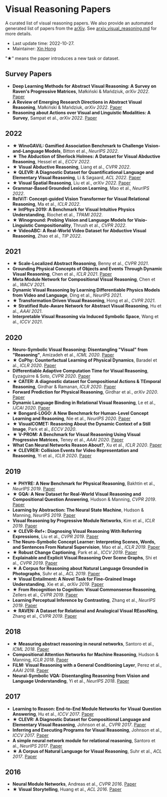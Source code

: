 # Visual Reasoning Papers

A curated list of visual reasoning papers. We also provide an automated generated list of papers from the [arXiv](https://arxiv.org/). See [arxiv_visual_reasoning.md](arxiv_visual_reasoning.md) for more details.

- Last update time: 2022-10-27.
- Maintainer: [Xin Hong](https://hongxin2019.github.io)

"★" means the paper introduces a new task or dataset.

## Survey Papers

- **Deep Learning Methods for Abstract Visual Reasoning: A Survey on Raven's Progressive Matrices**, Małkiński & Mańdziuk, *arXiv 2022*. [Paper](https://arxiv.org/abs/2201.12382)
- **A Review of Emerging Research Directions in Abstract Visual Reasoning**, Małkiński & Mańdziuk, *arXiv 2022*. [Paper](https://arxiv.org/abs/2202.10284)
- **Reasoning about Actions over Visual and Linguistic Modalities: A Survey**, Sampat et al., *arXiv 2022*. [Paper](https://arxiv.org/abs/2207.07568)


## 2022
- ★ **WinoGAViL: Gamified Association Benchmark to Challenge Vision-and-Language Models**, Bitton et al., *NeurIPS 2022*.
- ★ **The Abduction of Sherlock Holmes: A Dataset for Visual Abductive Reasoning**, Hessel et al., *ECCV 2022*.
- ★ **Visual Abductive Reasoning**, Liang et al., *CVPR 2022*.
- ★ **QLEVR: A Diagnostic Dataset for Quantificational Language and Elementary Visual Reasoning**, Li & Søgaard, *ACL 2022*. [Paper](https://aclanthology.org/2022.findings-naacl.73)
- ★ **Visual Spatial Reasoning**, Liu et al., *arXiv 2022*. [Paper](https://arxiv.org/abs/2205.00363)
- **Grammar-Based Grounded Lexicon Learning**, Mao et al., *NeurIPS 2022*.
- **RelViT: Concept-guided Vision Transformer for Visual Relational Reasoning**, Ma et al., *ICLR 2022*.
- ★ **IntPhys 2019: A Benchmark for Visual Intuitive Physics Understanding**, Riochet et al., *TPAMI 2022*.
- ★ **Winoground: Probing Vision and Language Models for Visio-Linguistic Compositionality**, Thrush et al., *CVPR 2022*.
- ★ **VideoABC: A Real-World Video Dataset for Abductive Visual Reasoning**, Zhao et al., *TIP 2022*.

## 2021
- ★ **Scale-Localized Abstract Reasoning**, Benny et al., *CVPR 2021*.
- **Grounding Physical Concepts of Objects and Events Through Dynamic
Visual Reasoning**, Chen et al., *ICLR 2021*. [Paper](https://openreview.net/forum?id=bhCDO\_cEGCz)
- **Meta Module Network for Compositional Visual Reasoning**, Chen et al., *WACV 2021*.
- **Dynamic Visual Reasoning by Learning Differentiable Physics Models from Video and Language**, Ding et al., *NeurIPS 2021*.
- ★ **Transformation Driven Visual Reasoning**, Hong et al., *CVPR 2021*.
- ★ **Stratified Rule-Aware Network for Abstract Visual Reasoning**, Hu et al., *AAAI 2021*.
- **Interpretable Visual Reasoning via Induced Symbolic Space**, Wang et al., *ICCV 2021*.

## 2020
- **Neuro-Symbolic Visual Reasoning: Disentangling "Visual" from "Reasoning"**, Amizadeh et al., *ICML 2020*. [Paper](http://proceedings.mlr.press/v119/amizadeh20a.html)
- ★ **CoPhy: Counterfactual Learning of Physical Dynamics**, Baradel et al., *ICLR 2020*. [Paper](https://openreview.net/forum?id=SkeyppEFvS)
- **Differentiable Adaptive Computation Time for Visual Reasoning**, Eyzaguirre & Soto, *CVPR 2020*. [Paper](https://doi.org/10.1109/CVPR42600.2020.01283)
- ★ **CATER: A diagnostic dataset for Compositional Actions \& TEmporal
Reasoning**, Girdhar & Ramanan, *ICLR 2020*. [Paper](https://openreview.net/forum?id=HJgzt2VKPB)
- **Forward Prediction for Physical Reasoning**, Girdhar et al., *arXiv 2020*. [Paper](https://arxiv.org/abs/2006.10734)
- **Dynamic Language Binding in Relational Visual Reasoning**, Le et al., *IJCAI 2020*. [Paper](https://doi.org/10.24963/ijcai.2020/114)
- ★ **Bongard-LOGO: A New Benchmark for Human-Level Concept Learning and
Reasoning**, Nie et al., *NeurIPS 2020*. [Paper](https://proceedings.neurips.cc/paper/2020/hash/bf15e9bbff22c7719020f9df4badc20a-Abstract.html)
- ★ **VisualCOMET: Reasoning About the Dynamic Context of a Still Image**, Park et al., *ECCV 2020*.
- ★ **V-PROM: A Benchmark for Visual Reasoning Using Visual Progressive
Matrices**, Teney et al., *AAAI 2020*. [Paper](https://aaai.org/ojs/index.php/AAAI/article/view/6885)
- **What Can Neural Networks Reason About?**, Xu et al., *ICLR 2020*. [Paper](https://openreview.net/forum?id=rJxbJeHFPS)
- ★ **CLEVRER: Collision Events for Video Representation and Reasoning**, Yi et al., *ICLR 2020*. [Paper](https://openreview.net/forum?id=HkxYzANYDB)

## 2019
- ★ **PHYRE: A New Benchmark for Physical Reasoning**, Bakhtin et al., *NeurIPS 2019*. [Paper](https://proceedings.neurips.cc/paper/2019/hash/4191ef5f6c1576762869ac49281130c9-Abstract.html)
- ★ **GQA: A New Dataset for Real-World Visual Reasoning and Compositional
Question Answering**, Hudson & Manning, *CVPR 2019*. [Paper](http://openaccess.thecvf.com/content\_CVPR\_2019/html/Hudson\_GQA\_A\_New\_Dataset\_for\_Real-World\_Visual\_Reasoning\_and\_Compositional\_CVPR\_2019\_paper.html)
- **Learning by Abstraction: The Neural State Machine**, Hudson & Manning, *NeurIPS 2019*. [Paper](https://proceedings.neurips.cc/paper/2019/hash/c20a7ce2a627ba838cfbff082db35197-Abstract.html)
- **Visual Reasoning by Progressive Module Networks**, Kim et al., *ICLR 2019*. [Paper](https://openreview.net/forum?id=B1fpDsAqt7)
- ★ **CLEVR-Ref+: Diagnosing Visual Reasoning With Referring Expressions**, Liu et al., *CVPR 2019*. [Paper](http://openaccess.thecvf.com/content\_CVPR\_2019/html/Liu\_CLEVR-Ref\_Diagnosing\_Visual\_Reasoning\_With\_Referring\_Expressions\_CVPR\_2019\_paper.html)
- **The Neuro-Symbolic Concept Learner: Interpreting Scenes, Words, and
Sentences From Natural Supervision**, Mao et al., *ICLR 2019*. [Paper](https://openreview.net/forum?id=rJgMlhRctm)
- ★ **Robust Change Captioning**, Park et al., *ICCV 2019*. [Paper](https://doi.org/10.1109/ICCV.2019.00472)
- **Explainable and Explicit Visual Reasoning Over Scene Graphs**, Shi et al., *CVPR 2019*. [Paper](http://openaccess.thecvf.com/content\_CVPR\_2019/html/Shi\_Explainable\_and\_Explicit\_Visual\_Reasoning\_Over\_Scene\_Graphs\_CVPR\_2019\_paper.html)
- ★ **A Corpus for Reasoning about Natural Language Grounded in Photographs**, Suhr et al., *ACL 2019*. [Paper](https://aclanthology.org/P19-1644)
- ★ **Visual Entailment: A Novel Task for Fine-Grained Image Understanding**, Xie et al., *arXiv 2019*. [Paper](https://arxiv.org/abs/1901.06706)
- ★ **From Recognition to Cognition: Visual Commonsense Reasoning**, Zellers et al., *CVPR 2019*. [Paper](http://openaccess.thecvf.com/content\_CVPR\_2019/html/Zellers\_From\_Recognition\_to\_Cognition\_Visual\_Commonsense\_Reasoning\_CVPR\_2019\_paper.html)
- **Learning Perceptual Inference by Contrasting**, Zhang et al., *NeurIPS 2019*. [Paper](https://proceedings.neurips.cc/paper/2019/hash/6766aa2750c19aad2fa1b32f36ed4aee-Abstract.html)
- ★ **RAVEN: A Dataset for Relational and Analogical Visual REasoNing**, Zhang et al., *CVPR 2019*. [Paper](http://openaccess.thecvf.com/content\_CVPR\_2019/html/Zhang\_RAVEN\_A\_Dataset\_for\_Relational\_and\_Analogical\_Visual\_REasoNing\_CVPR\_2019\_paper.html)

## 2018
- ★ **Measuring abstract reasoning in neural networks**, Santoro et al., *ICML 2018*. [Paper](http://proceedings.mlr.press/v80/santoro18a.html)
- **Compositional Attention Networks for Machine Reasoning**, Hudson & Manning, *ICLR 2018*. [Paper](https://openreview.net/forum?id=S1Euwz-Rb)
- **FiLM: Visual Reasoning with a General Conditioning Layer**, Perez et al., *AAAI 2018*. [Paper](https://www.aaai.org/ocs/index.php/AAAI/AAAI18/paper/view/16528)
- **Neural-Symbolic VQA: Disentangling Reasoning from Vision and Language
Understanding**, Yi et al., *NeurIPS 2018*. [Paper](https://proceedings.neurips.cc/paper/2018/hash/5e388103a391daabe3de1d76a6739ccd-Abstract.html)

## 2017
- **Learning to Reason: End-to-End Module Networks for Visual Question
Answering**, Hu et al., *ICCV 2017*. [Paper](https://doi.org/10.1109/ICCV.2017.93)
- ★ **CLEVR: A Diagnostic Dataset for Compositional Language and Elementary
Visual Reasoning**, Johnson et al., *CVPR 2017*. [Paper](https://doi.org/10.1109/CVPR.2017.215)
- **Inferring and Executing Programs for Visual Reasoning**, Johnson et al., *ICCV 2017*. [Paper](https://doi.org/10.1109/ICCV.2017.325)
- **A simple neural network module for relational reasoning**, Santoro et al., *NeurIPS 2017*. [Paper](https://proceedings.neurips.cc/paper/2017/hash/e6acf4b0f69f6f6e60e9a815938aa1ff-Abstract.html)
- ★ **A Corpus of Natural Language for Visual Reasoning**, Suhr et al., *ACL 2017*. [Paper](https://aclanthology.org/P17-2034)

## 2016
- **Neural Module Networks**, Andreas et al., *CVPR 2016*. [Paper](https://doi.org/10.1109/CVPR.2016.12)
- ★ **Visual Storytelling**, Huang et al., *ACL 2016*. [Paper](https://aclanthology.org/N16-1147)

<!-- BEGIN ENTRIES -->
<!-- ## Composotional Visual Reasoning

- ★ **CLEVR: A Diagnostic Dataset for Compositional Language and Elementary
Visual Reasoning**, Johnson et al., *CVPR 2017*. [Paper](https://doi.org/10.1109/CVPR.2017.215)
- ★ **GQA: A New Dataset for Real-World Visual Reasoning and Compositional
Question Answering**, Hudson & Manning, *CVPR 2019*. [Paper](http://openaccess.thecvf.com/content\_CVPR\_2019/html/Hudson\_GQA\_A\_New\_Dataset\_for\_Real-World\_Visual\_Reasoning\_and\_Compositional\_CVPR\_2019\_paper.html)

## Commonsense Visual Reasoning

- ★ **From Recognition to Cognition: Visual Commonsense Reasoning**, Zellers et al., *CVPR 2019*. [Paper](http://openaccess.thecvf.com/content\_CVPR\_2019/html/Zellers\_From\_Recognition\_to\_Cognition\_Visual\_Commonsense\_Reasoning\_CVPR\_2019\_paper.html)
- ★ **The Abduction of Sherlock Holmes: A Dataset for Visual Abductive Reasoning**, Hessel et al., *ECCV 2022*.

## Abstract Visual Reasoning

- ★ **RAVEN: A Dataset for Relational and Analogical Visual REasoNing**, Zhang et al., *CVPR 2019*. [Paper](http://openaccess.thecvf.com/content\_CVPR\_2019/html/Zhang\_RAVEN\_A\_Dataset\_for\_Relational\_and\_Analogical\_Visual\_REasoNing\_CVPR\_2019\_paper.html)
- ★ **V-PROM: A Benchmark for Visual Reasoning Using Visual Progressive
Matrices**, Teney et al., *AAAI 2020*. [Paper](https://aaai.org/ojs/index.php/AAAI/article/view/6885)

## Physical Reasoning
- ★ **PHYRE: A New Benchmark for Physical Reasoning**, Bakhtin et al., *NeurIPS 2019*. [Paper](https://proceedings.neurips.cc/paper/2019/hash/4191ef5f6c1576762869ac49281130c9-Abstract.html)
- ★ **IntPhys 2019: A Benchmark for Visual Intuitive Physics Understanding**, Riochet et al., *TPAMI 2022*.
- ★ **CATER: A diagnostic dataset for Compositional Actions \& TEmporal
Reasoning**, Girdhar & Ramanan, *ICLR 2020*. [Paper](https://openreview.net/forum?id=HJgzt2VKPB)

## Transformation Visual Reasoning

- parkRobustChangeCaptioning2019
- ★ **Transformation Driven Visual Reasoning**, Hong et al., *CVPR 2021*.
- liangVisualAbductiveReasoning2022 -->
<!-- END ENTRIES -->
